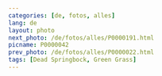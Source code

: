 ```yaml
---
categories: [de, fotos, alles]
lang: de
layout: photo
next_photo: /de/fotos/alles/P0000191.html
picname: P0000042
prev_photo: /de/fotos/alles/P0000022.html
tags: [Dead Springbock, Green Grass]
---
```

